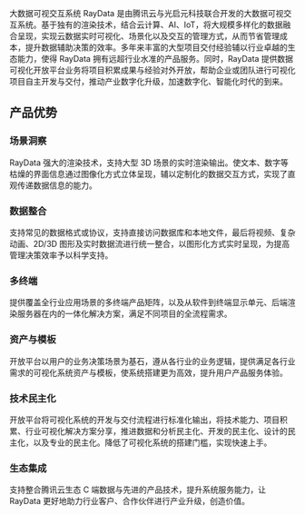 大数据可视交互系统 RayData 是由腾讯云与光启元科技联合开发的大数据可视交互系统。基于独有的渲染技术，结合云计算、AI、IoT，将大规模多样化的数据融合呈现，实现云数据实时可视化、场景化以及交互的管理方式，从而节省管理成本，提升数据辅助决策的效率。多年来丰富的大型项目交付经验辅以行业卓越的生态能力，使得 RayData 拥有远超行业水准的产品服务。同时，RayData 提供数据可视化开放平台业务将项目积累成果与经验对外开放，帮助企业或团队进行可视化项目自主开发与交付，推动产业数字化升级，加速数字化、智能化时代的到来。

## 产品优势
### 场景洞察
RayData 强大的渲染技术，支持大型 3D 场景的实时渲染输出。使文本、数字等枯燥的界面信息通过图像化方式立体呈现，辅以定制化的数据交互方式，实现了直观传递数据信息的能力。

### 数据整合
支持常见的数据格式或协议，支持直接访问数据库和本地文件，最后将视频、复杂动画、2D/3D 图形及实时数据流进行统一整合，以图形化方式实时呈现，为提高管理决策效率予以科学支持。

### 多终端
提供覆盖全行业应用场景的多终端产品矩阵，以及从软件到终端显示单元、后端渲染服务器在内的一体化解决方案，满足不同项目的全流程需求。

### 资产与模板
开放平台以用户的业务决策场景为基石，遵从各行业的业务逻辑，提供满足各行业需求的可视化系统资产与模板，使系统搭建更为高效，提升用户产品服务体验。

### 技术民主化
开放平台将可视化系统的开发与交付流程进行标准化输出，将技术能力、项目积累、行业可视化解决方案分享，推进数据和分析民主化、开发的民主化、设计的民主化，以及专业的民主化。降低了可视化系统的搭建门槛，实现快速上手。

### 生态集成
支持整合腾讯云生态 C 端数据与先进的产品技术，提升系统服务能力，让 RayData 更好地助力行业客户、合作伙伴进行产业升级，创造价值。
